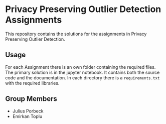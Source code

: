 # Privacy Preserving Outlier Detection Assignments
This repository contains the solutions for the assignments in Privacy Preserving Outlier Detection.

## Usage
For each Assignment there is an own folder containing the required files. 
The primary solution is in the jupyter notebook. It contains both the source code and the documentation. 
In each directory there is a `requirements.txt` with the required libraries.

## Group Members
- Julius Porbeck
- Emirkan Toplu
